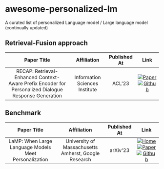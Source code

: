 # awesome-personalized-lm
A curated list of personalized Language model / Large language model (continually updated)


## Retrieval-Fusion approach
| Paper Title | Affiliation | Published At | Link |
| :--------: | :--------: | :--------: | :--------: |
| RECAP: Retrieval-Enhanced Context-Aware Prefix Encoder for Personalized Dialogue Response Generation | Information Sciences Institute | ACL'23 | [![Paper](https://img.shields.io/badge/Paper-blue)](https://arxiv.org/abs/2306.07206) [![Github](https://img.shields.io/github/stars/isi-nlp/RECAP.svg?style=social&label=Github)](https://github.com/isi-nlp/RECAP/tree/main) |


## Benchmark
| Paper Title | Affiliation | Published At | Link |
| :--------: | :--------: | :--------: | :--------: |
| LaMP: When Large Language Models Meet Personalization | University of Massachusetts Amherst, Google Research | arXiv'23 | [![Home](https://img.shields.io/badge/Home-red)](https://lamp-benchmark.github.io/) [![Paper](https://img.shields.io/badge/Paper-blue)](https://arxiv.org/abs/2304.11406) [![Github](https://img.shields.io/github/stars/LaMP-Benchmark/LaMP.svg?style=social&label=Github)]() |